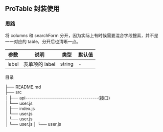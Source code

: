 ## ProTable 封装使用

### 思路

将 columns 和 searchForm 分开，因为实际上有时候需要混合字段搜索，并不是一一对应的 table，分开后也清晰一点。

| 参数 | 说明 | 类型 | 默认值 |
| --- | --- | --- | --- |
| label | 表单项的 label | string | - |

目录

├── README.md  
├── src  
│   ├── api-------------------------------------(接口)  
│     └── user.js  
│   ├── index.js  
│   └── user.js  
│   └── user.js  
│   └── user.js 
│   └── user.js  